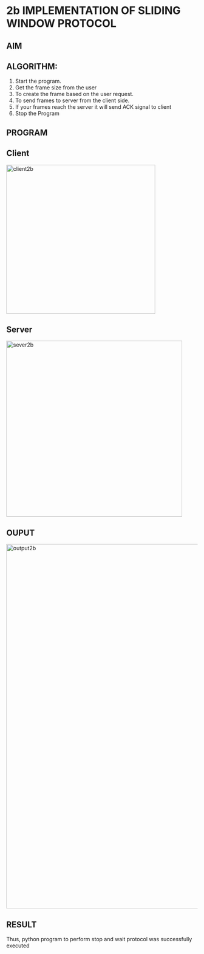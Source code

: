 # 2b IMPLEMENTATION OF SLIDING WINDOW PROTOCOL
## AIM
## ALGORITHM:
1. Start the program.
2. Get the frame size from the user
3. To create the frame based on the user request.
4. To send frames to server from the client side.
5. If your frames reach the server it will send ACK signal to client
6. Stop the Program
## PROGRAM
## Client
<img width="392" alt="client2b" src="https://github.com/NaveenKumarV2005/2b_SLIDING_WINDOW_PROTOCOL/assets/151476286/590c98c8-9937-405b-bea3-90606ff22f21">

## Server
<img width="463" alt="sever2b" src="https://github.com/NaveenKumarV2005/2b_SLIDING_WINDOW_PROTOCOL/assets/151476286/494d0e71-dd66-41c4-b5b7-03240092af2c">

## OUPUT
<img width="959" alt="output2b" src="https://github.com/NaveenKumarV2005/2b_SLIDING_WINDOW_PROTOCOL/assets/151476286/ba4e3656-c417-40c1-a6c9-461d1d0482c8">

## RESULT
Thus, python program to perform stop and wait protocol was successfully executed
